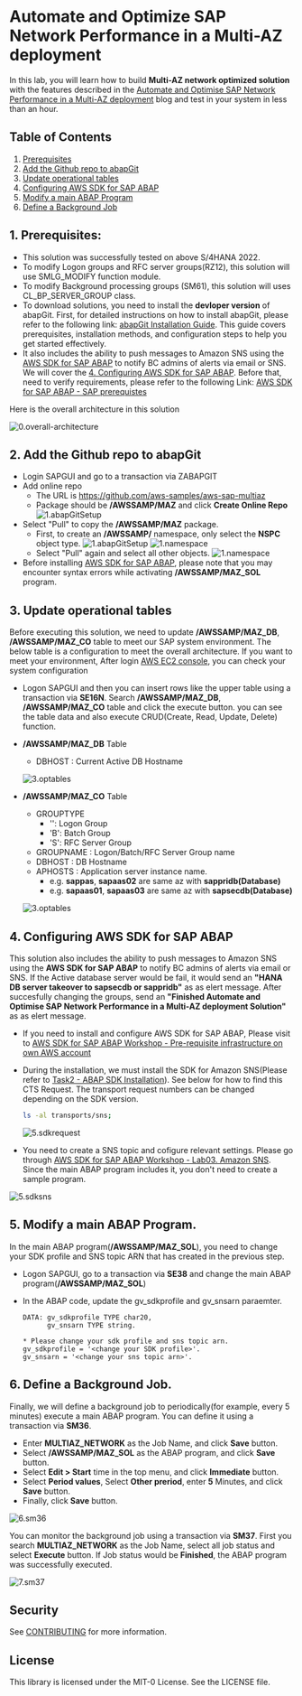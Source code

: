 # Automate and Optimize SAP Network Performance in a Multi-AZ deployment

In this lab, you will learn how to build **Multi-AZ network optimized solution** with the features described in the [Automate and Optimise SAP Network Performance in a Multi-AZ deployment](https://quip-amazon.com/cWW0A5ofzPsn/) blog and test in your system in less than an hour. 

## Table of Contents

1. [Prerequisites](#1-prerequisites)
2. [Add the Github repo to abapGit](#2-add-the-github-repo-to-abapgit)
3. [Update operational tables](#3-update-operational-tables)
4. [Configuring AWS SDK for SAP ABAP](#4-configuring-aws-sdk-for-sap-abap)
5. [Modify a main ABAP Program](#5-modify-a-main-abap-program)
6. [Define a Background Job](#6-define-a-background-job)

## 1. Prerequisites:

* This solution was successfully tested on above S/4HANA 2022.
* To modify Logon groups and RFC server groups(RZ12), this solution will use SMLG_MODIFY function module.
* To modify Background processing groups (SM61), this solution will uses CL_BP_SERVER_GROUP class.
* To download solutions, you need to install the **devloper version** of abapGit. First, for detailed instructions on how to install abapGit, please refer to the following link: [abapGit Installation Guide](https://docs.abapgit.org/user-guide/getting-started/install.html). This guide covers prerequisites, installation methods, and configuration steps to help you get started effectively.
* It also includes the ability to push messages to Amazon SNS using the [AWS SDK for SAP ABAP](https://aws.amazon.com/blogs/awsforsap/getting-started-with-aws-sdk-for-sap-abap/) to notify BC admins of alerts via email or SNS. We will cover the [4. Configuring AWS SDK for SAP ABAP](#4-configuring-aws-sdk-for-sap-abap). Before that, need to verify requirements, please refer to the following Link: [AWS SDK for SAP ABAP - SAP prerequistes](https://docs.aws.amazon.com/sdk-for-sapabap/latest/developer-guide/prerequisites.html) 

Here is the overall architecture in this solution

![0.overall-architecture](./readmeImage/0.overall-architecture.png)


## 2. Add the Github repo to abapGit

* Login SAPGUI and go to a transaction via ZABAPGIT
* Add online repo 
    * The URL is https://github.com/aws-samples/aws-sap-multiaz
    * Package should be **/AWSSAMP/MAZ** and click **Create Online Repo**
    ![1.abapGitSetup](./readmeImage/1.abapGitSetup.png)
* Select "Pull" to copy the **/AWSSAMP/MAZ** package.
    * First, to create an **/AWSSAMP/** namespace, only select the **NSPC** object type.
      ![1.abapGitSetup](./readmeImage/1.hitthepull.png)
      ![1.namespace](./readmeImage/1.namespace.png)
    * Select "Pull" again and select all other objects.
      ![1.namespace](./readmeImage/1.pullobject.png)  
 * Before installing [AWS SDK for SAP ABAP](#4-configuring-aws-sdk-for-sap-abap), please note that you may encounter syntax errors while activating **/AWSSAMP/MAZ_SOL** program.  

## 3. Update operational tables

Before executing this solution, we need to update **/AWSSAMP/MAZ_DB**, **/AWSSAMP/MAZ_CO** table to meet our SAP system environment. The below table is a configuration to meet the overall architecture. If you want to meet your environment, After login [AWS EC2 console](https://us-east-1.console.aws.amazon.com/ec2/home?region=us-east-1#Instances:), you can check your system configuration 

* Logon SAPGUI and then you can insert rows like the upper table using a transaction via **SE16N**. Search **/AWSSAMP/MAZ_DB**, **/AWSSAMP/MAZ_CO** table and click the execute button. you can see the table data and also execute CRUD(Create, Read, Update, Delete) function.

* **/AWSSAMP/MAZ_DB** Table
    * DBHOST : Current Active DB Hostname

    ![3.optables](./readmeImage/3.AWSSAMP-MAZ-DB.png)

* **/AWSSAMP/MAZ_CO** Table
    * GROUPTYPE
        * '': Logon Group
        * 'B': Batch Group
        * 'S': RFC Server Group
    * GROUPNAME : Logon/Batch/RFC Server Group name
    * DBHOST : DB Hostname
    * APHOSTS : Application server instance name.
        * e.g. **sappas**, **sapaas02** are same az with **sappridb(Database)**
        * e.g. **sapaas01**, **sapaas03** are same az with **sapsecdb(Database)**
    
    ![3.optables](./readmeImage/3.optables.png)


## 4. Configuring AWS SDK for SAP ABAP

This solution also includes the ability to push messages to Amazon SNS using the **AWS SDK for SAP ABAP** to notify BC admins of alerts via email or SNS. If the Active database server would be fail, it would send an **"HANA DB server takeover to sapsecdb or sappridb"** as as elert message. After succesfully changing the groups, send an **"Finished Automate and Optimise SAP Network Performance in a Multi-AZ deployment Solution"** as as elert message.

* If you need to install and configure AWS SDK for SAP ABAP, Please visit to [AWS SDK for SAP ABAP Workshop - Pre-requisite infrastructure on own AWS account](https://catalog.workshops.aws/abapsdk/en-US/lab99)
* During the installation, we must install the SDK for Amazon SNS(Please refer to [Task2 - ABAP SDK Installation](https://catalog.workshops.aws/abapsdk/en-US/lab99/lab99-02)). See below for how to find this CTS Request. The transport request numbers can be changed depending on the SDK version.

    ```Bash
    ls -al transports/sns;
    ```
    ![5.sdkrequest](./readmeImage/5.sdksnsrequest.png)

* You need to create a SNS topic and cofigure relevant settings. Please go through [AWS SDK for SAP ABAP Workshop - Lab03. Amazon SNS](https://catalog.workshops.aws/abapsdk/en-US/lab03). Since the main ABAP program includes it, you don't need to create a sample program.
    
![5.sdksns](./readmeImage/5.sdksns.png)

## 5. Modify a main ABAP Program.

In the main ABAP program(**/AWSSAMP/MAZ_SOL**), you need to change your SDK profile and SNS topic ARN that has created in the previous step.

* Logon SAPGUI, go to a transaction via **SE38** and change the main ABAP program(**/AWSSAMP/MAZ_SOL**)
* In the ABAP code, update the gv_sdkprofile and gv_snsarn paraemter.


    ```ABAP
    DATA: gv_sdkprofile TYPE char20,
          gv_snsarn TYPE string.

    * Please change your sdk profile and sns topic arn.
    gv_sdkprofile = '<change your SDK profile>'.
    gv_snsarn = '<change your sns topic arn>'.
    ```

## 6. Define a Background Job.

Finally, we will define a background job to periodically(for example, every 5 minutes) execute a main ABAP program. You can define it using a transaction via **SM36**.

* Enter **MULTIAZ_NETWORK** as the Job Name, and click **Save** button.
* Select **/AWSSAMP/MAZ_SOL** as the ABAP program, and click **Save** button.
* Select **Edit > Start** time in the top menu, and click **Immediate** button.
* Select **Period values**, Select **Other preriod**, enter **5** Minutes, and click **Save** button.
* Finally, click **Save** button.

![6.sm36](./readmeImage/6.sm36.png)

You can monitor the background job using a transaction via **SM37**. First you search **MULTIAZ_NETWORK** as the Job Name, select all job status and select **Execute** button.
If Job status would be **Finished**, the ABAP program was successfully executed. 

![7.sm37](./readmeImage/7.sm37.png)



## Security

See [CONTRIBUTING](CONTRIBUTING.md#security-issue-notifications) for more information.

## License

This library is licensed under the MIT-0 License. See the LICENSE file.

